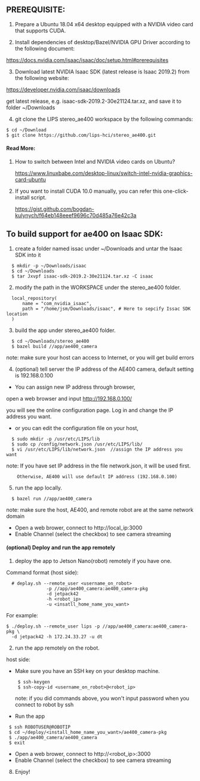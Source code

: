 ## PREREQUISITE:

1. Prepare a Ubuntu 18.04 x64 desktop equipped with a NVIDIA video card that supports CUDA.

2. Install dependencies of desktop/Bazel/NVIDIA GPU Driver according to the following document:
  
  https://docs.nvidia.com/isaac/isaac/doc/setup.html#prerequisites

3. Download latest NVIDIA Isaac SDK (latest release is Isaac 2019.2) from the following website:

  https://developer.nvidia.com/isaac/downloads

  get latest release, e.g. isaac-sdk-2019.2-30e21124.tar.xz, and save it to folder ~/Downloads

4. git clone the LIPS stereo_ae400 workspace by the following commands:
```
$ cd ~/Download
$ git clone https://github.com/lips-hci/stereo_ae400.git
```

#### Read More:

1. How to switch between Intel and NVIDIA video cards on Ubuntu?
   
   https://www.linuxbabe.com/desktop-linux/switch-intel-nvidia-graphics-card-ubuntu
      
2. If you want to install CUDA 10.0 manually, you can refer this one-click-install script.
   
   https://gist.github.com/bogdan-kulynych/f64eb148eeef9696c70d485a76e42c3a

## To build support for ae400 on Isaac SDK:

1. create a folder named issac under ~/Downloads and untar the Isaac SDK into it
```
  $ mkdir -p ~/Downloads/isaac
  $ cd ~/Downloads
  $ tar Jxvpf isaac-sdk-2019.2-30e21124.tar.xz -C isaac
```

2. modify the path in the WORKSPACE under the stereo_ae400 folder.
```
  local_repository(
      name = "com_nvidia_isaac",
      path = "/home/jsm/Downloads/isaac", # Here to sepcify Issac SDK location
  )
```

3. build the app under stereo_ae400 folder.
```
  $ cd ~/Downloads/stereo_ae400
  $ bazel build //app/ae400_camera
```
  note: make sure your host can access to Internet, or you will get build errors

4. (optional) tell server the IP address of the AE400 camera, default setting is 192.168.0.100

 - You can assign new IP address through browser,
  
  open a web browser and input http://192.168.0.100/

  you will see the online configuration page. Log in and change the IP address you want.

 - or you can edit the configuration file on your host,
```
  $ sudo mkdir -p /usr/etc/LIPS/lib
  $ sudo cp /config/network.json /usr/etc/LIPS/lib/
  $ vi /usr/etc/LIPS/lib/network.json  //assign the IP address you want
```
  note: If you have set IP address in the file network.json, it will be used first.
  
        Otherwise, AE400 will use default IP address (192.168.0.100)

5. run the app locally.
```
  $ bazel run //app/ae400_camera
```

  note: make sure the host, AE400, and remote robot are at the same network domain

 - Open a web brower, connect to http://local_ip:3000
 - Enable Channel (select the checkbox) to see camera streaming

#### (optional) Deploy and run the app remotely

1. deploy the app to Jetson Nano(robot) remotely if you have one.

  Command format (host side):
```
  # deplay.sh --remote_user <username_on_robot>
               -p //app/ae400_camera:ae400_camera-pkg
               -d jetpack42
               -h <robot_ip>
               -u <insatll_home_name_you_want>
```
  For example:
```
$ ./deploy.sh --remote_user lips -p //app/ae400_camera:ae400_camera-pkg \
  -d jetpack42 -h 172.24.33.27 -u dt
```

2. run the app remotely on the robot.

host side:

 - Make sure you have an SSH key on your desktop machine.
   ```
    $ ssh-keygen
    $ ssh-copy-id <username_on_robot>@<robot_ip>
    ```
   note: if you did commands above, you won't input password when you connect to robot by ssh

 - Run the app
 ```
  $ ssh ROBOTUSER@ROBOTIP
  $ cd ~/deploy/<install_home_name_you_want>/ae400_camera-pkg
  $ ./app/ae400_camera/ae400_camera
  $ exit
```

 - Open a web brower, connect to http://<robot_ip>:3000
 - Enable Channel (select the checkbox) to see camera streaming

8. Enjoy!
